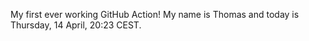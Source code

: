 My first ever working GitHub Action!
My name is Thomas and today is Thursday, 14 April, 20:23 CEST. 
